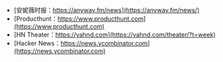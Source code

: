 - [安妮薇时报：https://anyway.fm/news](https://anyway.fm/news/)
- [Producthunt：https://www.producthunt.com](https://www.producthunt.com)
- [HN Theater：https://yahnd.com](https://yahnd.com/theater/?t=week)
- [Hacker News：https://news.ycombinator.com](https://news.ycombinator.com)